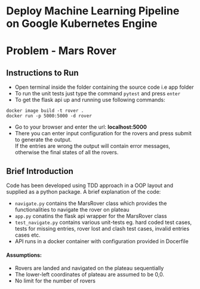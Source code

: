 # Deploy Machine Learning Pipeline on Google Kubernetes Engine
# Problem - Mars Rover

## Instructions to Run

* Open terminal inside the folder containing the source code i.e app folder
* To run the unit tests just type the command ``` pytest ``` and press ```enter```
* To get the flask api up and running use following commands:
```
docker image build -t rover .
docker run -p 5000:5000 -d rover
```
* Go to your browser and enter the url: <b>localhost:5000</b>
* There you can enter input configuration for the rovers and press submit to generate the output.<br /> If the entries are wrong the output will contain error messages, otherwise the final states of all the rovers.

## Brief Introduction
Code has been developed using TDD approach in a OOP layout and supplied as a python package. 
A brief explanation of the code:
* ```navigate.py``` contains the MarsRover class which provides the functionalities to navigate the rover on plateau
* ```app.py``` conatins the flask api wrapper for the MarsRover class
* ```test_navigate.py``` contains various unit-tests eg. hard coded test cases, tests for missing entries, rover lost and clash test cases, invalid entries cases etc.
* API runs in a docker container with configuration provided in Docerfile
  
#### Assumptions:
* Rovers are landed and navigated on the plateau sequentially
* The lower-left coordinates of plateau are assumed to be 0,0.
* No limit for the number of rovers
